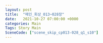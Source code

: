```yaml
---
layout: post
title:  "메인_회상_013~028장"
date:   2021-10-27 07:00:00 +0000
categories: Main
Tags: Story Main
SceneCode: ["scene_skip_cp013-028_q1_s10"]
---
```

